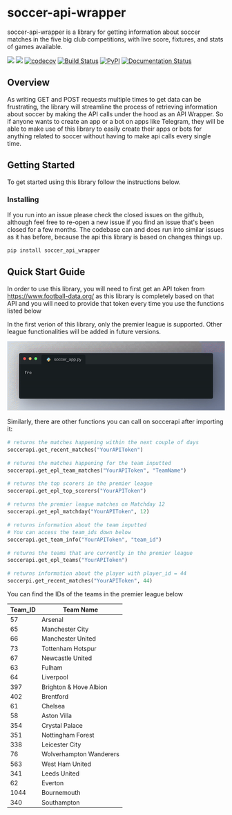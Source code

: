 # soccer-api-wrapper

soccer-api-wrapper is a library for getting information about soccer matches in the five big club competitions, with live score, fixtures, and stats of games available. 

[![](https://img.shields.io/static/v1?label=license&message=Apache-2.0&color=%3CCOLOR%3E)](./LICENSE)
[![](https://img.shields.io/github/issues/Debi-Ejeta/soccer-api-wrapper)](../../issues)
[![codecov](https://codecov.io/gh/Debi-Ejeta/soccer-api-wrapper/branch/main/graph/badge.svg?token=1MBRYEYR2J)](https://codecov.io/gh/Debi-Ejeta/soccer-api-wrapper)
[![Build Status](https://github.com/Debi-Ejeta/soccer-api-wrapper/actions/workflows/workflow.yml/badge.svg)](https://github.com/Debi-Ejeta/soccer-api-wrapper/actions/workflows/workflow.yml)
[![PyPI](https://img.shields.io/pypi/v/soccer-api-wrapper)](https://pypi.org/project/soccer-api-wrapper/)
[![Documentation Status](https://readthedocs.org/projects/soccer-api-wrapper/badge/?version=latest)](https://soccer-api-wrapper.readthedocs.io/en/latest/?badge=latest)

## Overview

As writing GET and POST requests multiple times to get data can be frustrating, the library will streamline the process of retrieving information about soccer by making the API calls under the hood as an API Wrapper. So if anyone wants to create an app or a bot on apps like Telegram, they will be able to make use of this library to easily create their apps or bots for anything related to soccer without having to make api calls every single time. 

## Getting Started

To get started using this library follow the instructions below.

### Installing

If you run into an issue please check the closed issues on the github, although feel free to re-open a new issue if you find an issue that's been closed for a few months. The codebase can and does run into similar issues as it has before, because the api this library is based on changes things up.

```sh
pip install soccer_api_wrapper
```

## Quick Start Guide

In order to use this library, you will need to first get an API token from 
https://www.football-data.org/ as this library is completely based on that 
API and you will need to provide that token every time you use the functions 
listed below

In the first verion of this library, only the premier league is supported. 
Other league functionalities will be added in future versions. 

![[Project Preview]](./docs/previews/get_epl_scorers.gif)

Similarly, there are other functions you can call on soccerapi after importing it:

```py
# returns the matches happening within the next couple of days
soccerapi.get_recent_matches("YourAPIToken")
```

```py
# returns the matches happening for the team inputted
soccerapi.get_epl_team_matches("YourAPIToken", "TeamName")
```

```py
# returns the top scorers in the premier league
soccerapi.get_epl_top_scorers("YourAPIToken")
```

```py
# returns the premier league matches on Matchday 12
soccerapi.get_epl_matchday("YourAPIToken", 12)
```

```py
# returns information about the team inputted
# You can access the team_ids down below
soccerapi.get_team_info("YourAPIToken", "team_id")
```

```py
# returns the teams that are currently in the premier league
soccerapi.get_epl_teams("YourAPIToken")
```

```py
# returns information about the player with player_id = 44
soccerpi.get_recent_matches("YourAPIToken", 44)
```
You can find the IDs of the teams in the premier league below

| Team_ID     | Team Name                  |
| ----------- | -------------------------- |
| 57          | Arsenal                    |
| 65          | Manchester City            |
| 66          | Manchester United          |
| 73          | Tottenham Hotspur          |
| 67          | Newcastle United           |
| 63          | Fulham                     |
| 64          | Liverpool                  |
| 397         | Brighton & Hove Albion     |
| 402         | Brentford                  |
| 61          | Chelsea                    |
| 58          | Aston Villa                |
| 354         | Crystal Palace             |
| 351         | Nottingham Forest          |
| 338         | Leicester City             |
| 76          | Wolverhampton Wanderers    |
| 563         | West Ham United            |
| 341         | Leeds United               |
| 62          | Everton                    |
| 1044        | Bournemouth                |
| 340         | Southampton                |



